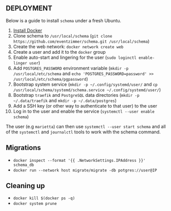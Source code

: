 DEPLOYMENT
----------

Below is a guide to install `schema` under a fresh Ubuntu.

1. [Install Docker](https://docs.docker.com/compose/install/)
2. Clone schema to `/usr/local/schema` (`git clone https://github.com/eventzimmer/schema.git /usr/local/schema`)
3. Create the web network: `docker network create web`
4. Create a user and add it to the `docker` group
5. Enable auto-start and lingering for the user (`sudo loginctl enable-linger user`)
6. Add `POSTGRES_PASSWORD` environment variable (`mkdir -p /usr/local/etc/schema` and `echo 'POSTGRES_PASSWORD=password' >> /usr/local/etc/schema/pgpassword`)
7. Bootstrap system service (`mkdir -p ~/.config/systemd/user/` and `cp /usr/local/schema/systemd/schema.service ~/.config/systemd/user/`)
8. Bootstrap `traefik` and `PostgreSQL` data directories (`mkdir -p ~/.data/traefik` and `mkdir -p ~/.data/postgres`)
9. Add a SSH key (or other way to authenticate to that user) to the user
10. Log in to the user and enable the service (`systemctl --user enable schema`)

The user (e.g `marietta`) can then use `systemctl --user start schema` and all of the `systemctl` and `journalctl` tools to work with the schema command.

## Migrations

- `docker inspect --format '{{ .NetworkSettings.IPAddress }}' schema_db`
- `docker run --network host migrate/migrate -db potgres://user@IP`

## Cleaning up

- `docker kill $(docker ps -q)`
- `docker system prune`
